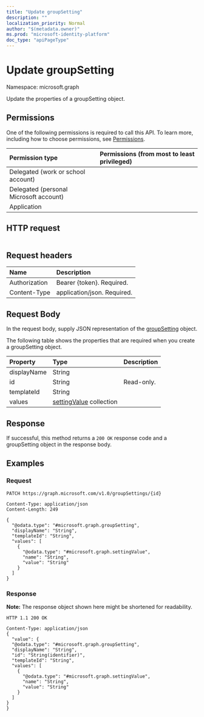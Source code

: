 ```yaml
---
title: "Update groupSetting"
description: ""
localization_priority: Normal
author: "$(metadata.owner)"
ms.prod: "microsoft-identity-platform"
doc_type: "apiPageType"
---
```


# Update groupSetting

Namespace: microsoft.graph

Update the properties of a groupSetting object.

## Permissions

One of the following permissions is required to call this API. To learn more, including how to choose permissions, see [Permissions](/graph/permissions-reference).

| Permission type                        | Permissions (from most to least privileged) |
| :------------------------------------- | :------------------------------------------ |
| Delegated (work or school account)     |                                             |
| Delegated (personal Microsoft account) |                                             |
| Application                            |                                             |

## HTTP request

<!-- {
  "blockType": "ignored"
}
-->

```http

```

## Request headers

| Name          | Description                 |
| :------------ | :-------------------------- |
| Authorization | Bearer {token}. Required.   |
| Content-Type  | application/json. Required. |

## Request Body

In the request body, supply JSON representation of the [groupSetting](../resources/-groupsetting.md) object.

<!-- Actions and Functions -->

<!-- CRUD Methods -->

The following table shows the properties that are required when you create a groupSetting object.

| Property    | Type                                                    | Description |
| :---------- | :------------------------------------------------------ | :---------- |
| displayName | String                                                  |             |
| id          | String                                                  | Read-only.  |
| templateId  | String                                                  |             |
| values      | [settingValue](../resources/settingvalue.md) collection |             |

## Response

If successful, this method returns a `200 OK` response code and a groupSetting object in the response body.

## Examples

### Request

<!-- {
  "blockType": "request",
  "name": "update_groupsetting"
}
-->

```http
PATCH https://graph.microsoft.com/v1.0/groupSettings/{id}

Content-Type: application/json
Content-Length: 249

{
  "@odata.type": "#microsoft.graph.groupSetting",
  "displayName": "String",
  "templateId": "String",
  "values": [
    {
      "@odata.type": "#microsoft.graph.settingValue",
      "name": "String",
      "value": "String"
    }
  ]
}

```

### Response

**Note:** The response object shown here might be shortened for readability.

<!-- {
  "blockType": "response",
  "truncated": true,
  "@odata.type": "Microsoft.DirectoryServices.groupSetting"
}
-->

```http
HTTP 1.1 200 OK

Content-Type: application/json
{
  "value": {
  "@odata.type": "#microsoft.graph.groupSetting",
  "displayName": "String",
  "id": "String(identifier)",
  "templateId": "String",
  "values": [
    {
      "@odata.type": "#microsoft.graph.settingValue",
      "name": "String",
      "value": "String"
    }
  ]
}
}

```
